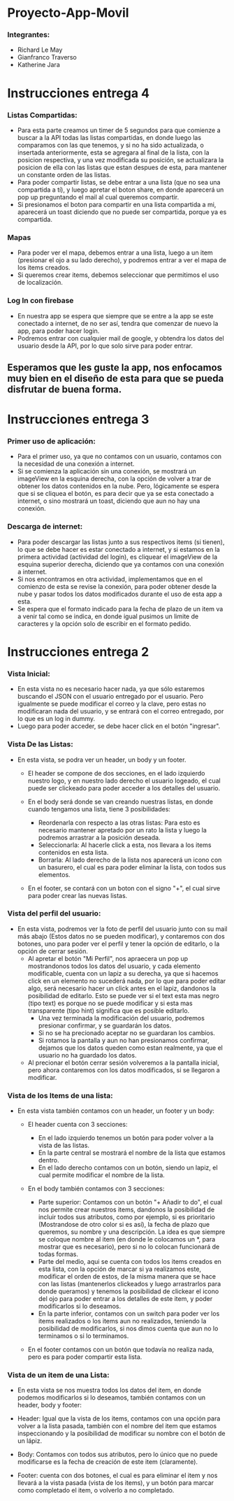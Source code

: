 # Proyecto-App-Movil

### Integrantes:
  - Richard Le May
  - Gianfranco Traverso
  - Katherine Jara

# Instrucciones entrega 4
### Listas Compartidas:
- Para esta parte creamos un timer de 5 segundos para que comienze a buscar a la API todas las listas compartidas, en donde luego las comparamos con las que tenemos, y si no ha sido actualizada, o insertada anteriormente, esta se agregara al final de la lista, con la posicion respectiva, y una vez modificada su posición, se actualizara la posicion de ella con las listas que estan despues de esta, para mantener un constante orden de las listas.
- Para poder compartir listas, se debe entrar a una lista (que no sea una compartida a tí), y luego apretar el boton share, en donde aparecerá un pop up preguntando el mail al cual queremos compartir.
- Si presionamos el boton para compartir en una lista compartida a mi, aparecerá un toast diciendo que no puede ser compartida, porque ya es compartida.

### Mapas
- Para poder ver el mapa, debemos entrar a una lista, luego a un item (presionar el ojo a su lado derecho), y podremos entrar a ver el mapa de los items creados.
- Si queremos crear items, debemos seleccionar que permitimos el uso de localización.

### Log In con firebase
- En nuestra app se espera que siempre que se entre a la app se este conectado a internet, de no ser así, tendra que comenzar de nuevo la app, para poder hacer login.
- Podremos entrar con cualquier mail de google, y obtendra los datos del usuario desde la API, por lo que solo sirve para poder entrar.

##  Esperamos que les guste la app, nos enfocamos muy bien en el diseño de esta para que se pueda disfrutar de buena forma.


# Instrucciones entrega 3
### Primer uso de aplicación:
- Para el primer uso, ya que no contamos con un usuario, contamos con la necesidad de una conexión a internet.
- Si se comienza la aplicación sin una conexión, se mostrará un imageView en la esquina derecha, con la opción de volver a trar de obtener los datos contenidos en la nube. Pero, lógicamente se espera que si se cliquea el botón, es para decir que ya se esta conectado a internet, o sino mostrará un toast, diciendo que aun no hay una conexión.

### Descarga de internet:
- Para poder descargar las listas junto a sus respectivos items (si tienen), lo que se debe hacer es estar conectado a internet, y si estamos en la primera actividad (actividad del login), es cliquear el imageView de la esquina superior derecha, diciendo que ya contamos con una conexión a internet.
- Si nos encontramos en otra actividad, implementamos que en el comienzo de esta se revise la conexión, para poder obtener desde la nube y pasar todos los datos modificados durante el uso de esta app a esta.
- Se espera que el formato indicado para la fecha de plazo de un item va a venir tal como se indica, en donde igual pusimos un limite de caracteres y la opción solo de escribir en el formato pedido.



# Instrucciones entrega 2
### Vista Inicial:
- En esta vista no es necesario hacer nada, ya que sólo estaremos buscando el JSON con el usuario entregado por el usuario. Pero igualmente se puede modificar el correo y la clave, pero estas no modificaran nada del usuario, y se entrará con el correo entregado, por lo que es un log in dummy.
- Luego para poder acceder, se debe hacer click en el botón "ingresar".

### Vista De las Listas:
- En esta vista, se podra ver un header, un body y un footer.
  - El header se compone de dos secciones, en el lado izquierdo nuestro logo, y en nuestro lado derecho el usuario logeado, el cual puede ser clickeado para poder acceder a los detalles del usuario.

  - En el body será donde se van creando nuestras listas, en donde cuando tengamos una lista, tiene 3 posibilidades:
    - Reordenarla con respecto a las otras listas: Para esto es necesario mantener apretado por un rato la lista y luego la podremos arrastrar a la posición deseada.
    - Seleccionarla: Al hacerle click a esta, nos llevara a los items contenidos en esta lista.
    - Borrarla: Al lado derecho de la lista nos aparecerá un icono con un basurero, el cual es para poder eliminar la lista, con todos sus elementos.
    
  - En el footer, se contará con un boton con el signo "+", el cual sirve para poder crear las nuevas listas.

### Vista del perfil del usuario:
- En esta vista, podremos ver la foto de perfil del usuario junto con su mail más abajo (Estos datos no se pueden modificar), y contaremos con dos botones, uno para poder ver el perfil y tener la opción de editarlo, o la opción de cerrar sesión.
  - Al apretar el botón "Mi Perfil", nos apraecera un pop up mostrandonos todos los datos del usuario, y cada elemento modificable, cuenta con un lapiz a su derecha, ya que si hacemos click en un elemento no sucederá nada, por lo que para poder editar algo, será necesario hacer un click antes en el lapiz, dandonos la posibilidad de editarlo. Esto se puede ver si el text esta mas negro (tipo text) es porque no se puede modificar y si esta mas transparente (tipo hint) significa que es posible editarlo.
    - Una vez terminada la modificación del usuario, podremos presionar confirmar, y se guardarán los datos.
    - Si no se ha precionado aceptar no se guardaran los cambios.
    - Si rotamos la pantalla y aun no han presionamos confirmar, dejamos que los datos queden como estan realmente, ya que el usuario no ha guardado los datos.
  - Al precionar el botón cerrar sesión volveremos a la pantalla inicial, pero ahora contaremos con los datos modificados, si se llegaron a modificar.

### Vista de los Items de una lista:
- En esta vista también contamos con un header, un footer y un body:
  - El header cuenta con 3 secciones:
    - En el lado izquierdo tenemos un botón para poder volver a la vista de las listas.
    - En la parte central se mostrará el nombre de la lista que estamos dentro.
    - En el lado derecho contamos con un botón, siendo un lapiz, el cual permite modificar el nombre de la lista.

  - En el body también contamos con 3 secciones:
    - Parte superior: Contamos con un botón "+ Añadir to do", el cual nos permite crear nuestros items, dandonos la posibilidad de incluir todos sus atributos, como por ejemplo, si es prioritario (Mostrandose de otro color si es así), la fecha de plazo que queremos, su nombre y una descripción. La idea es que siempre se coloque nombre al item (en donde le colocamos un *, para mostrar que es necesario), pero si no lo colocan funcionará de todas formas.
    - Parte del medio, aqui se cuenta con todos los items creados en esta lista, con la opción de marcar si ya realizamos este, modificar el orden de estos, de la misma manera que se hace con las listas (mantenerlos clickeados y luego arrastrarlos para donde queramos) y tenemos la posibilidad de clickear el icono del ojo para poder entrar a los detalles de este item, y poder modificarlos si lo deseamos.
    - En la parte inferior, contamos con un switch para poder ver los items realizados o los items aun no realizados, teniendo la posibilidad de modificarlos, si nos dimos cuenta que aun no lo terminamos o si lo terminamos.

  - En el footer contamos con un botón que todavía no realiza nada, pero es para poder compartir esta lista.

### Vista de un item de una Lista:
 - En esta vista se nos muestra todos los datos del item, en donde podemos modificarlos si lo deseamos, también contamos con un header, body y footer:
  - Header: Igual que la vista de los items, contamos con una opción para volver a la lista pasada, también con el nombre del item que estamos inspeccionando y la posibilidad de modificar su nombre con el botón de un lápiz.

  - Body: Contamos con todos sus atributos, pero lo único que no puede modificarse es la fecha de creación de este item (claramente).

  - Footer: cuenta con dos botones, el cual es para eliminar el item y nos llevará a la vista pasada (vista de los items), y un botón para marcar como completado el item, o volverlo a no completado.
